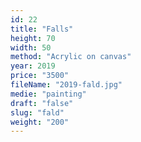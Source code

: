 ```yaml
---
id: 22
title: "Falls"
height: 70
width: 50
method: "Acrylic on canvas"
year: 2019
price: "3500"
fileName: "2019-fald.jpg"
medie: "painting"
draft: "false"
slug: "fald"
weight: "200"
---
```


